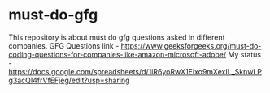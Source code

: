 # must-do-gfg
This repository is about must do gfg questions asked in different companies.
GFG Questions link - https://www.geeksforgeeks.org/must-do-coding-questions-for-companies-like-amazon-microsoft-adobe/
My status - https://docs.google.com/spreadsheets/d/1iR6yoRwX1Eixo9mXexIL_SknwLPg3acQI4frVfEFjeg/edit?usp=sharing
